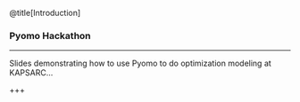 @title[Introduction]
### Pyomo Hackathon

---

Slides demonstrating how to use Pyomo to do optimization modeling at KAPSARC...

+++

